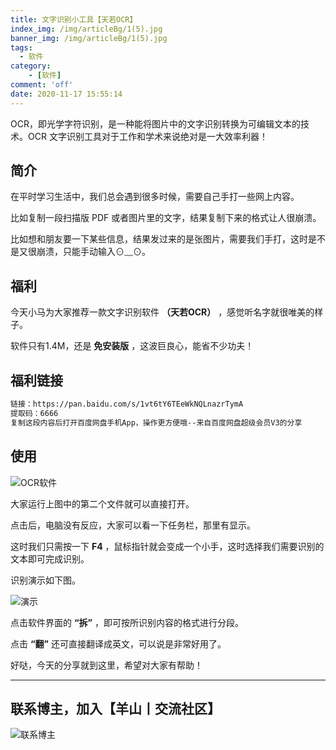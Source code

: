 ```yaml
---
title: 文字识别小工具【天若OCR】
index_img: /img/articleBg/1(5).jpg
banner_img: /img/articleBg/1(5).jpg
tags:
  - 软件
category:
    - [软件]
comment: 'off'
date: 2020-11-17 15:55:14
---
```

OCR，即光学字符识别，是一种能将图片中的文字识别转换为可编辑文本的技术。OCR 文字识别工具对于工作和学术来说绝对是一大效率利器！

## 简介

在平时学习生活中，我们总会遇到很多时候，需要自己手打一些网上内容。

比如复制一段扫描版 PDF 或者图片里的文字，结果复制下来的格式让人很崩溃。

比如想和朋友要一下某些信息，结果发过来的是张图片，需要我们手打，这时是不是又很崩溃，只能手动输入⊙﹏⊙。


## 福利

今天小马为大家推荐一款文字识别软件 **（天若OCR）** ，感觉听名字就很唯美的样子。

软件只有1.4M，还是 **免安装版** ，这波巨良心，能省不少功夫！

## 福利链接

``` bash
链接：https://pan.baidu.com/s/1vt6tY6TEeWkNQLnazrTymA 
提取码：6666 
复制这段内容后打开百度网盘手机App，操作更方便哦--来自百度网盘超级会员V3的分享
```
## 使用

![OCR软件](/img/articleContent/OCRSoft.png)

大家运行上图中的第二个文件就可以直接打开。

点击后，电脑没有反应，大家可以看一下任务栏，那里有显示。

这时我们只需按一下 **F4** ，鼠标指针就会变成一个小手，这时选择我们需要识别的文本即可完成识别。

识别演示如下图。

![演示](/img/articleContent/OCRUse.jpg)

点击软件界面的 **“拆”** ，即可按所识别内容的格式进行分段。

点击 **“翻”** 还可直接翻译成英文，可以说是非常好用了。

好哒，今天的分享就到这里，希望对大家有帮助！

---

## 联系博主，加入【羊山丨交流社区】
![联系博主](/img/icon/wechatFindMe.png)